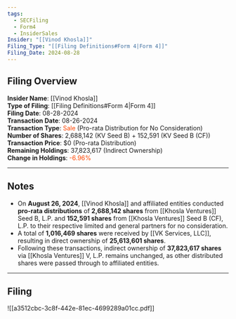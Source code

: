 ```yaml
---
tags:
  - SECFiling
  - Form4
  - InsiderSales
Insider: "[[Vinod Khosla]]"
Filing_Type: "[[Filing Definitions#Form 4|Form 4]]"
Filing_Date: 2024-08-28  
---
```


## Filing Overview

**Insider Name**: [[Vinod Khosla]]  
**Type of Filing**: [[Filing Definitions#Form 4|Form 4]]  
**Filing Date**: 08-28-2024  
**Transaction Date**: 08-26-2024  
**Transaction Type**: <span style="color:orangered">Sale</span> (Pro-rata Distribution for No Consideration)  
**Number of Shares**: 2,688,142 (KV Seed B) + 152,591 (KV Seed B (CF))  
**Transaction Price**: $0 (Pro-rata Distribution)  
**Remaining Holdings**: 37,823,617 (Indirect Ownership)  
**Change in Holdings**: <span style="color:orangered">-6.96%</span>

---

## Notes

- On **August 26, 2024**, [[Vinod Khosla]] and affiliated entities conducted **pro-rata distributions** of **2,688,142 shares** from [[Khosla Ventures]] Seed B, L.P. and **152,591 shares** from [[Khosla Ventures]] Seed B (CF), L.P. to their respective limited and general partners for no consideration.
- A total of **1,016,469 shares** were received by [[VK Services, LLC]], resulting in direct ownership of **25,613,601 shares**.
- Following these transactions, indirect ownership of **37,823,617 shares** via [[Khosla Ventures]] V, L.P. remains unchanged, as other distributed shares were passed through to affiliated entities.

---

## Filing

![[a3512cbc-3c8f-442e-81ec-4699289a01cc.pdf]]
